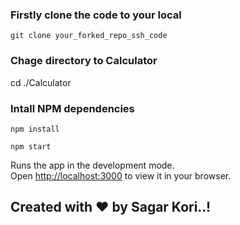### Firstly clone the code to your local

 `git clone your_forked_repo_ssh_code`

### Chage directory to Calculator
cd ./Calculator

### Intall NPM dependencies

```npm install```

 `npm start`

Runs the app in the development mode.\
Open [http://localhost:3000](http://localhost:3000) to view it in your browser.



## Created with ❤️ by Sagar Kori..!
